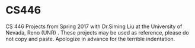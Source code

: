 # CS446
 CS 446 Projects from Spring 2017 with Dr.Siming Liu at the University of Nevada, Reno (UNR) . These projects may be used as reference, please do not copy and paste. Apologize in advance for the terrible indentation. 
